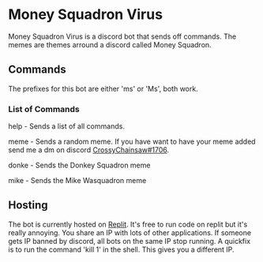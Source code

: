 # Money Squadron Virus
Money Squadron Virus is a discord bot that sends off commands. The memes are themes arround a discord called Money Squadron.

## Commands
The prefixes for this bot are either 'ms' or 'Ms', both work.

### List of Commands 
help - Sends a list of all commands.

meme - Sends a random meme. If you have want to have your meme added send me a dm on discord [CrossyChainsaw#1706](https://discordapp.com/users/413070742591373314).

donke - Sends the Donkey Squadron meme

mike - Sends the Mike Wasquadron meme

## Hosting
The bot is currently hosted on [Replit](https://replit.com/). It's free to run code on replit but it's really annoying. You share an IP with lots of other applications. If someone gets IP banned by discord, all bots on the same IP stop running. A quickfix is to run the command 'kill 1' in the shell. This gives you a different IP.
